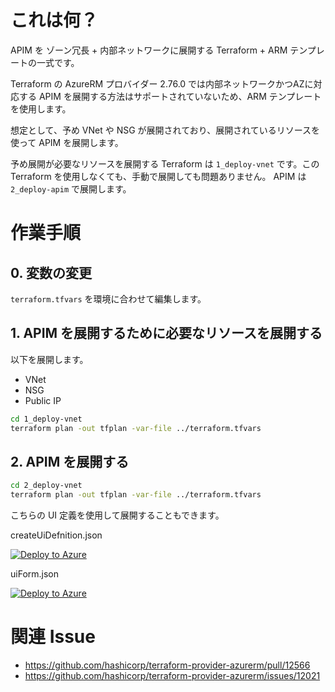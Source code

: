 # これは何？

APIM を ゾーン冗長 + 内部ネットワークに展開する Terraform + ARM テンプレートの一式です。

Terraform の AzureRM プロバイダー 2.76.0 では内部ネットワークかつAZに対応する APIM を展開する方法はサポートされていないため、ARM テンプレートを使用します。

想定として、予め VNet や NSG が展開されており、展開されているリソースを使って APIM を展開します。

予め展開が必要なリソースを展開する Terraform は `1_deploy-vnet` です。この Terraform を使用しなくても、手動で展開しても問題ありません。
APIM は `2_deploy-apim` で展開します。

# 作業手順

## 0. 変数の変更
`terraform.tfvars` を環境に合わせて編集します。

## 1. APIM を展開するために必要なリソースを展開する

以下を展開します。
- VNet
- NSG
- Public IP

```sh
cd 1_deploy-vnet
terraform plan -out tfplan -var-file ../terraform.tfvars
```
## 2. APIM を展開する

```sh
cd 2_deploy-vnet
terraform plan -out tfplan -var-file ../terraform.tfvars
```

こちらの UI 定義を使用して展開することもできます。

createUiDefnition.json

[![Deploy to Azure](https://aka.ms/deploytoazurebutton)](https://portal.azure.com/#create/Microsoft.Template/uri/https%3A%2F%2Fraw.githubusercontent.com%2FtsubasaxZZZ%2Fterraform-azure%2Fmain%2Fapim-to-internal-withAZ%2F2_deploy-apim%2Fazuredeploy.json/createUIDefinitionUri/https%3A%2F%2Fraw.githubusercontent.com%2FtsubasaxZZZ%2Fterraform-azure%2Fmain%2Fapim-to-internal-withAZ%2F2_deploy-apim%2FcreateUiDefinition.json)


uiForm.json

[![Deploy to Azure](https://aka.ms/deploytoazurebutton)](https://portal.azure.com/#create/Microsoft.Template/uri/https%3A%2F%2Fraw.githubusercontent.com%2FtsubasaxZZZ%2Fterraform-azure%2Fmain%2Fapim-to-internal-withAZ%2F2_deploy-apim%2Fazuredeploy.json/createUIDefinitionUri/https%3A%2F%2Fraw.githubusercontent.com%2FtsubasaxZZZ%2Fterraform-azure%2Fmain%2Fapim-to-internal-withAZ%2F2_deploy-apim%2Fuiform.json)

# 関連 Issue
- https://github.com/hashicorp/terraform-provider-azurerm/pull/12566
- https://github.com/hashicorp/terraform-provider-azurerm/issues/12021